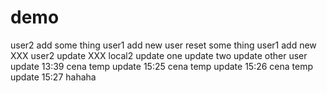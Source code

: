 # demo
user2 add some thing
user1 add new user
reset some thing
user1 add new XXX
user2 update XXX
local2 update
one update
two update
other user update 13:39
cena temp update 15:25
cena temp update 15:26
cena temp update 15:27
hahaha
